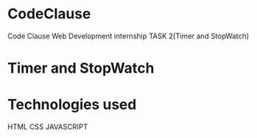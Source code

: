 # CodeClause
Code Clause Web Development internship TASK 2(Timer and StopWatch)
# Timer and StopWatch
# Technologies used
HTML
CSS
JAVASCRIPT
